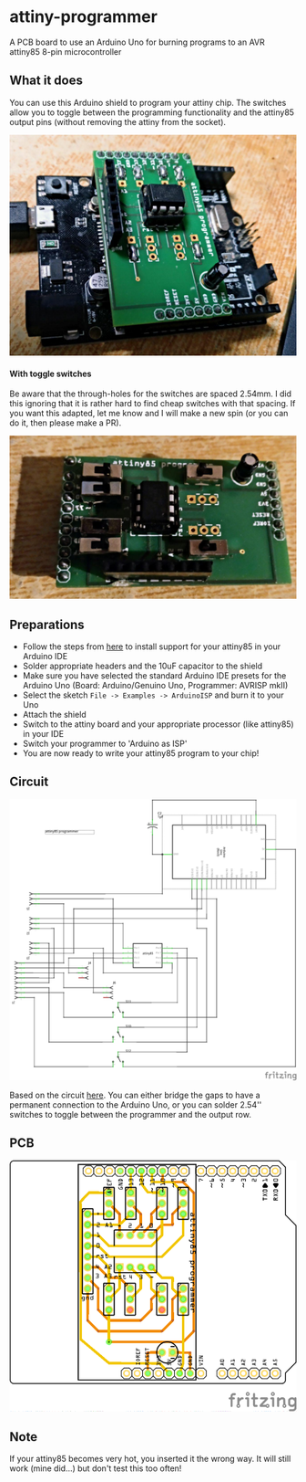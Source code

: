 # attiny-programmer

A PCB board to use an Arduino Uno for burning programs to an AVR attiny85 8-pin microcontroller

## What it does

You can use this Arduino shield to program your attiny chip. The switches allow you to toggle between the programming functionality and the attiny85 output pins (without removing the attiny from the socket).

![alt text](https://raw.githubusercontent.com/barafael/attiny-programmer/master/programmer.jpg)

#### With toggle switches

Be aware that the through-holes for the switches are spaced 2.54mm. I did this ignoring that it is rather hard to find cheap switches with that spacing. If you want this adapted, let me know and I will make a new spin (or you can do it, then please make a PR).

![alt text](https://raw.githubusercontent.com/barafael/attiny-programmer/master/programmer_switches.jpg)

## Preparations

* Follow the steps from [here](http://highlowtech.org/?p=1695) to install support for your attiny85 in your Arduino IDE
* Solder appropriate headers and the 10uF capacitor to the shield
* Make sure you have selected the standard Arduino IDE presets for the Arduino Uno (Board: Arduino/Genuino Uno, Programmer: AVRISP mkII)
* Select the sketch ```File -> Examples -> ArduinoISP``` and burn it to your Uno
* Attach the shield
* Switch to the attiny board and your appropriate processor (like attiny85) in your IDE
* Switch your programmer to 'Arduino as ISP'
* You are now ready to write your attiny85 program to your chip!

## Circuit

![alt text](https://raw.githubusercontent.com/barafael/attiny-programmer/master/attiny-programmer_circuit.png)

Based on the circuit [here](http://highlowtech.org/?p=1706). You can either bridge the gaps to have a permanent connection to the Arduino Uno, or you can solder 2.54'' switches to toggle between the programmer and the output row.

## PCB

![alt text](https://raw.githubusercontent.com/barafael/attiny-programmer/master/attiny-programmer_PCB.png)

## Note

If your attiny85 becomes very hot, you inserted it the wrong way. It will still work (mine did...) but don't test this too often!
